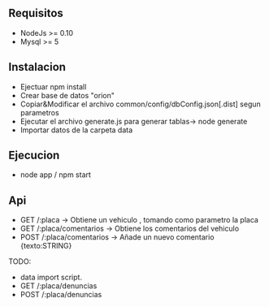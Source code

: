 
## Requisitos
- NodeJs >= 0.10
- Mysql >= 5

## Instalacion
- Ejectuar npm install
- Crear base de datos "orion"
- Copiar&Modificar el archivo common/config/dbConfig.json[.dist] segun parametros
- Ejecutar el archivo generate.js para generar tablas-> node generate
- Importar datos de la carpeta data

## Ejecucion
- node  app / npm start
## Api

- GET /:placa ->  Obtiene un vehiculo , tomando como parametro la placa
- GET /:placa/comentarios -> Obtiene los comentarios del vehiculo
- POST /:placa/comentarios -> Añade un nuevo comentario {texto:STRING}


TODO:
- data import script.
- GET /:placa/denuncias
- POST /:placa/denuncias

